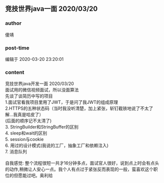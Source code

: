 ## 竞技世界java一面 2020/03/20
### author 
傻靖
### post-time 

编辑于  2020-03-20 23:20:01
### content 
<div class="post-topic-des nc-post-content">
 竞技世界java开发一面 2020/03/20
 <br/>
 面试用的微信视频面试，所以没面算法
 <br/>
 先谈了谈简历中写的项目
 <br/>
 1.面试官看我项目里用了JWT，于是问了我JWT的组成原理
 <br/>
 2.HTTPS的五种状态码（当时我没听清楚，加上紧张，斩钉截铁地说了不太了解...我真是哈皮了）
 <br/>
 (后面的顺序记不太清了)
 <br/>
 3. StringBuilder和StringBuffer的区别
 <br/>
 4. sleep和wait的区别
 <br/>
 5. session与cookie
 <br/>
 6. 用过的设计模式(我说的工厂，抽象工厂和依赖注入)
 <br/>
 7. 消息队列
 <br/>
 <br/>
 自我感觉: 整个流程很短一共才16分钟多点，面试官人很好，说到点上时会有点头的动作,稍微让人安心一点。我个人有点过于紧张反而表现的一般，蛮喜欢这个职位的但愿能过吧。奥利给
 <br/>
</div>
